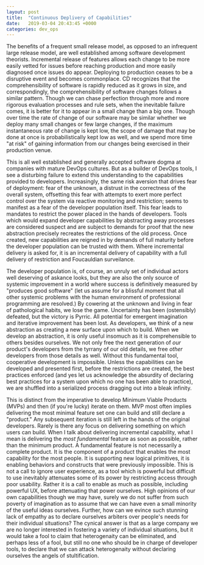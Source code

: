 ```yaml
---
layout: post
title:  "Continuous Deplivery of Capabilities"
date:   2019-03-04 20:43:45 +0000
categories: dev_ops
---
```

The benefits of a frequent small release model, as opposed to an infrequent large release model, are well established among software development theorists. Incremental release of features allows each change to be more easily vetted for issues before reaching production and more easily diagnosed once issues do appear. Deploying to production ceases to be a disruptive event and becomes commonplace. CD recognizes that the comprehensibility of software is rapidly reduced as it grows in size, and correspondingly, the comprehensibility of software changes follows a similar pattern. Though we can chase perfection through more and more rigorous evaluation processes and rule sets, when the inevitable failure comes, it is better for it to appear in a small change than a big one. Though over time the rate of change of our software may be similar whether we deploy many small changes or few large changes, if the maximum instantaneous rate of change is kept low, the scope of damage that may be done at once is probabilistically kept low as well, and we spend more time "at risk" of gaining information from our changes being exercised in their production venue.

This is all well established and generally accepted software dogma at companies with mature DevOps cultures. But as a builder of DevOps tools, I see a disturbing failure to extend this understanding to the capabilities provided to developers. Increasingly, the same risk aversion that drives fear of deployment: fear of the unknown, a distrust in the correctness of the overall system, offsetting this fear with attempts to exert more perfect control over the system via reactive monitoring and restriction; seems to manifest as a fear of the developer population itself. This fear leads to mandates to restrict the power placed in the hands of developers. Tools which would expand developer capabilities by abstracting away processes are considered suspect and are subject to demands for proof that the new abstraction precisely recreates the restrictions of the old process. Once created, new capabilities are reigned in by demands of full maturity before the developer population can be trusted with them. Where incremental delivery is asked for, it is an incremental delivery of capability with a full delivery of restriction and Foucauldian surveilance.

The developer population is, of course, an unruly set of individual actors well deserving of askance looks, but they are also the only source of systemic improvement in a world where success is definitively measured by "produces good software" (let us assume for a blissful moment that all other systemic problems with the human environment of professional programming are resolved.) By cowering at the unknown and living in fear of pathological habits, we lose the game. Uncertainty has been (ostensibly) defeated, but the victory is Pyrric. All potential for emergent imagination and iterative improvement has been lost. As developers, we think of a new abstraction as creating a new surface upon which to build. When we develop an abstraction, it is only useful insomuch as it is comprehensible to others besides ourselves. We not only free the next generation of *our* product's developers from the tyrrany of our old details, we free *other* developers from those details as well. Without this fundamental tool, cooperative development is impossible. Unless the capabilities can be developed and presented first, before the restrictions are created, the best practices enforced (and yes let us acknowledge the absurdity of declaring best practices for a system upon which no one has been able to practice), we are shuffled into a serialized process dragging out into a bleak infinity.

This is distinct from the imperative to develop Minimum Viable Products (MVPs) and then (if you're lucky) iterate on them. MVP most often implies delivering the most minimal feature set one can build and still declare a "product." Any subsequent iteration is still left in the hands of the original developers. Rarely is there any focus on delivering something on which users can build. When I talk about delivering incremental capability, what I mean is delivering the *most fundamental* feature as soon as possible, rather than the minimum product. A fundamental feature is not necessarily a complete product. It is the component of a product that enables the most capability for the most people. It is supporting new logical primitives, it is enabling behaviors and constructs that were previously impossible. This is not a call to ignore user experience, as a tool which is powerful but difficult to use inevitably attenuates some of its power by restricting access through poor usability. Rather it is a call to enable as much as possible, including powerful UX, before attenuating that power ourselves. High opinions of our own capabilities though we may have, surely we do not suffer from such poverty of imagination as to assume that we can have even a small minority of the useful ideas ourselves. Further, how can we evince such stunning lack of empathy as to declare ourselves arbiters over people's needs for their individual situations? The cynical answer is that as a large company we are no longer interested in fostering a variety of individual situations, but it would take a fool to claim that heterogenaity can be eliminated, and perhaps less of a fool, but still no one who should be in charge of developer tools, to declare that we can attack heterogenaity without declaring ourselves the angels of stultification.
